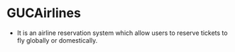 # GUCAirlines
* It is an airline reservation system which allow users to reserve tickets to fly globally or domestically.
